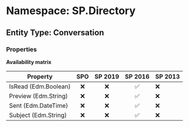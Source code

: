 # Namespace: SP.Directory

## Entity Type: Conversation

### Properties

**Availability matrix**

Property | SPO | SP 2019 | SP 2016 | SP 2013
----------|:---:|:-------:|:-------:|:-------
IsRead (Edm.Boolean) | ❌ | ❌ | ✅ | ❌
Preview (Edm.String) | ❌ | ❌ | ✅ | ❌
Sent (Edm.DateTime) | ❌ | ❌ | ✅ | ❌
Subject (Edm.String) | ❌ | ❌ | ✅ | ❌